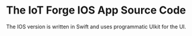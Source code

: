 # The IoT Forge IOS App Source Code

The IOS version is written in Swift and uses programmatic UIkit for the UI.